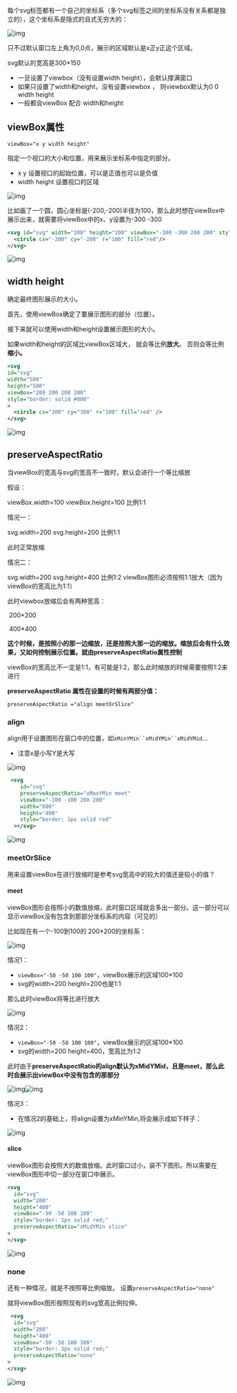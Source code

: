 每个svg标签都有一个自己的坐标系（多个svg标签之间的坐标系没有关系都是独立的），这个坐标系是隐式的且式无穷大的：

![img](https://cdn.nlark.com/yuque/0/2025/jpeg/22253064/1740894185969-d5f72fd9-87e4-4e35-8b05-14935bee7ffe.jpeg)

只不过默认窗口左上角为0,0点，展示的区域默认是x正y正这个区域。

svg默认的宽高是300*150

- 一旦设置了viewbox（没有设置width height），会默认撑满窗口
- 如果只设置了width和height，没有设置viewbox ， 则viewbox默认为0 0 width height 
- 一般都会viewBox 配合 width和height

## viewBox属性

```plain
viewBox="x y width height"
```

指定一个视口的大小和位置，用来展示坐标系中指定的部分。

- x y 设置视口的起始位置，可以是正值也可以是负值
- width height 设置视口的区域

![img](https://cdn.nlark.com/yuque/0/2025/jpeg/22253064/1740907904306-516a2631-a690-41f3-8917-be2887fa6975.jpeg)

比如画了一个圆，圆心坐标是(-200,-200)半径为100，那么此时想在viewBox中展示出来，就需要将viewBox中的x、y设置为-300 -300

```xml
<svg id="svg" width="200" height="200" viewBox="-300 -300 200 200" style="border: 1px solid red;">
  <circle cx="-200" cy="-200" r="100" fill="red"/>
</svg>
```

![img](https://cdn.nlark.com/yuque/0/2025/png/22253064/1740907993734-972691c6-6d60-4a37-a857-ab88c8c7a42f.png)

## width height

确定最终图形展示的大小。

首先，使用viewBox确定了要展示图形的部分（位置）。

接下来就可以使用width和height设置展示图形的大小。 

如果width和height的区域比viewBox区域大， 就会等比例**放大**。 否则会等比例**缩小。**

```xml
<svg 
id="svg"
width="500"
height="500"
viewBox="200 200 200 200"
style="border: solid #000"
>
  <circle cx="300" cy="300" r="100" fill="red" />
</svg>
```

![img](https://cdn.nlark.com/yuque/0/2025/png/22253064/1740894645468-470911dc-9497-4927-bf3b-739d5f11a6d0.png)

## preserveAspectRatio

当viewBox的宽高与svg的宽高不一致时，默认会进行一个等比缩放

假设：

viewBox.width=100 viewBox.height=100  比例1:1

情况一：

svg.width=200 svg.height=200  比例1:1

此时正常放缩

情况二：

svg.width=200 svg.height=400  比例1:2   viewBox图形必须按照1:1放大（因为viewBox的宽高比为1:1）

此时viewbox放缩后会有两种宽高：

​	200*200

​	400*400

**这个时候，是按照小的那一边缩放，还是按照大那一边的缩放。缩放后会有什么效果，又如何控制展示位置。就由preserveAspectRatio属性控制**

viewBox的宽高比不一定是1:1，有可能是1:2，那么此时缩放的时候需要按照1:2来进行

**preserveAspectRatio 属性在设置的时候有两部分值：**

```
preserveAspectRatio ="align meetOrSlice"
```

### align

align用于设置图形在窗口中的位置，如`xMinYMin``xMidYMin``xMidYMid`...

- 注意x是小写Y是大写

![img](https://cdn.nlark.com/yuque/0/2025/jpeg/22253064/1740909540966-6dfa7639-7faa-43a8-bae7-299bb7ec4250.jpeg)

```xml
 <svg 
    id="svg" 
    preserveAspectRatio="xMaxYMin meet"
    viewBox="-100 -100 200 200" 
    width="800" 
    height="400" 
    style="border: 1px solid red"
  ></svg>
```

![img](https://cdn.nlark.com/yuque/0/2025/png/22253064/1740907111345-f66898ba-abac-45f2-bb56-95f46e3122f7.png)

### meetOrSlice

用来设置viewBox在进行放缩时是参考svg宽高中的较大的值还是较小的值？

#### meet 

viewBox图形会按照小的数值放缩，此时窗口区域就会多出一部分。这一部分可以显示viewBox没有包含到那部分坐标系的内容（可见的）

比如现在有一个-100到100的 200*200的坐标系：

![img](https://cdn.nlark.com/yuque/0/2025/png/22253064/1740919096678-2a23a273-6cb1-4250-a940-60a932a51f6a.png)

情况1：

- `viewBox="-50 -50 100 100"`，viewBox展示的区域100*100
- svg的width=200 height=200也是1:1

那么此时viewBox将等比进行放大

![img](https://cdn.nlark.com/yuque/0/2025/png/22253064/1740919234875-7a98800e-6023-47c9-8442-4a07fdb9fe6f.png)

情况2：

- `viewBox="-50 -50 100 100"`，viewBox展示的区域100*100
- svg的width=200 height=400，宽高比为1:2

此时由于**preserveAspectRatio的align默认为xMidYMid，且是meet，那么此时会展示出viewBox中没有包含的那部分**

![img](https://cdn.nlark.com/yuque/0/2025/png/22253064/1740919311148-0526ed8c-32d1-4c5f-8642-9d5fa4791a8a.png)![img](https://cdn.nlark.com/yuque/0/2025/png/22253064/1740919490783-9a0d2a37-6d1d-4950-837a-68877a3a6385.png)

情况3：

- 在情况2的基础上，将align设置为xMinYMin,将会展示成如下样子：

![img](https://cdn.nlark.com/yuque/0/2025/png/22253064/1740919627121-c60c27bb-0a15-46cb-b295-1ac914db13ed.png)

#### slice

viewBox图形会按照大的数值放缩。此时窗口过小，装不下图形。所以需要在viewBox图形中切一部分在窗口中展示。

```xml
<svg 
  id="svg" 
  width="200" 
  height="400" 
  viewBox="-50 -50 100 100" 
  style="border: 1px solid red;"
  preserveAspectRatio="xMidYMin slice"
>
</svg>
```

![img](https://cdn.nlark.com/yuque/0/2025/png/22253064/1740919991140-31259102-dad3-4fe1-9dee-8994745fde71.png)

### none

还有一种情况，就是不按照等比例缩放。 设置`preserveAspectRatio="none"`

就将viewBox图形按照现有的svg宽高比例拉伸。

```xml
 <svg 
  id="svg" 
  width="200" 
  height="400" 
  viewBox="-50 -50 100 100" 
  style="border: 1px solid red;"
  preserveAspectRatio="none"
>
</svg>
```

![img](https://cdn.nlark.com/yuque/0/2025/png/22253064/1740920072886-9ccc0e63-3461-4c90-a8bb-7d3225d7498a.png)